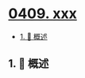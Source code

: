 # [0409. xxx](https://github.com/Tdahuyou/TNotes.leetcode/tree/main/notes/0409.%20xxx)

<!-- region:toc -->

- [1. 📝 概述](#1--概述)

<!-- endregion:toc -->

## 1. 📝 概述
